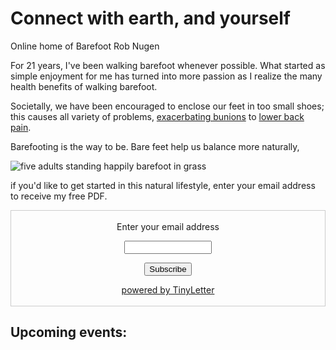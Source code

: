 # Connect with earth, and yourself

Online home of Barefoot Rob Nugen

For 21 years, I've been walking barefoot whenever possible.  What started as simple enjoyment for me has turned into more passion as I realize the many health benefits of walking barefoot.

Societally, we have been encouraged to enclose our feet in too small shoes;
this causes all variety of problems,
[exacerbating bunions](https://www.mayoclinic.org/diseases-conditions/bunions/symptoms-causes/syc-20354799) <!-- https://web.archive.org/web/20210817235047/https://www.mayoclinic.org/diseases-conditions/bunions/symptoms-causes/syc-20354799 -->
to
[lower back pain](https://gloverhealth.com/are-your-shoes-causing-your-low-back-pain/). <!-- https://web.archive.org/web/20210301133842/https://gloverhealth.com/are-your-shoes-causing-your-low-back-pain/ -->



Barefooting is the way to be.  Bare feet help us balance more naturally,


<img
src="//b.robnugen.com/blog/2021/2021_jun_05_max_yuma_hiro_rob_yuna.jpg"
alt="five adults standing happily barefoot in grass"
class="title" />


if you'd like to get started in this natural lifestyle, enter your email address to receive my free PDF.

<form style="border:1px solid #ccc;padding:3px;text-align:center;" action="https://tinyletter.com/barefootrob" method="post" target="popupwindow" onsubmit="window.open('https://tinyletter.com/barefootrob', 'popupwindow', 'scrollbars=yes,width=800,height=600');return true"><p><label for="tlemail">Enter your email address</label></p><p><input type="text" style="width:140px" name="email" id="tlemail" /></p><input type="hidden" value="1" name="embed"/><input type="submit" value="Subscribe" /><p><a href="https://tinyletter.com" target="_blank">powered by TinyLetter</a></p></form>


## Upcoming events:
